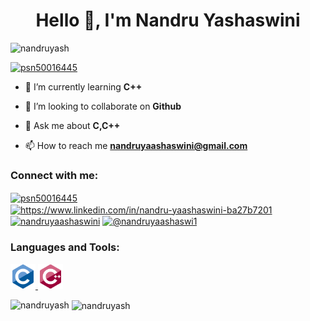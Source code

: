 <h1 align="center">Hello 👋, I'm Nandru Yashaswini</h1>
<p align="left"> <img src="https://komarev.com/ghpvc/?username=nandruyash&label=Profile%20views&color=0e75b6&style=flat" alt="nandruyash" /> </p>

<p align="left"> <a href="https://twitter.com/psn50016445" target="blank"><img src="https://img.shields.io/twitter/follow/psn50016445?logo=twitter&style=for-the-badge" alt="psn50016445" /></a> </p>

- 🌱 I’m currently learning **C++**

- 👯 I’m looking to collaborate on **Github**

- 💬 Ask me about **C,C++**

- 📫 How to reach me **nandruyaashaswini@gmail.com**

<h3 align="left">Connect with me:</h3>
<p align="left">
<a href="https://twitter.com/psn50016445" target="blank"><img align="center" src="https://raw.githubusercontent.com/rahuldkjain/github-profile-readme-generator/master/src/images/icons/Social/twitter.svg" alt="psn50016445" height="30" width="40" /></a>
<a href="https://linkedin.com/in/https://www.linkedin.com/in/nandru-yaashaswini-ba27b7201" target="blank"><img align="center" src="https://raw.githubusercontent.com/rahuldkjain/github-profile-readme-generator/master/src/images/icons/Social/linked-in-alt.svg" alt="https://www.linkedin.com/in/nandru-yaashaswini-ba27b7201" height="30" width="40" /></a>
<a href="https://instagram.com/nandruyaashaswini" target="blank"><img align="center" src="https://raw.githubusercontent.com/rahuldkjain/github-profile-readme-generator/master/src/images/icons/Social/instagram.svg" alt="nandruyaashaswini" height="30" width="40" /></a>
<a href="https://www.hackerrank.com/@nandruyaashaswi1" target="blank"><img align="center" src="https://raw.githubusercontent.com/rahuldkjain/github-profile-readme-generator/master/src/images/icons/Social/hackerrank.svg" alt="@nandruyaashaswi1" height="30" width="40" /></a>
</p>

<h3 align="left">Languages and Tools:</h3>
<p align="left"> <a href="https://www.cprogramming.com/" target="_blank"> <img src="https://raw.githubusercontent.com/devicons/devicon/master/icons/c/c-original.svg" alt="c" width="40" height="40"/> </a> <a href="https://www.w3schools.com/cpp/" target="_blank"> <img src="https://raw.githubusercontent.com/devicons/devicon/master/icons/cplusplus/cplusplus-original.svg" alt="cplusplus" width="40" height="40"/> </a> </p>

<p><img align="left" src="https://github-readme-stats.vercel.app/api/top-langs?username=nandruyash&show_icons=true&locale=en&layout=compact" alt="nandruyash" /></p>

<p>&nbsp;<img align="center" src="https://github-readme-stats.vercel.app/api?username=nandruyash&show_icons=true&locale=en" alt="nandruyash" /></p>
